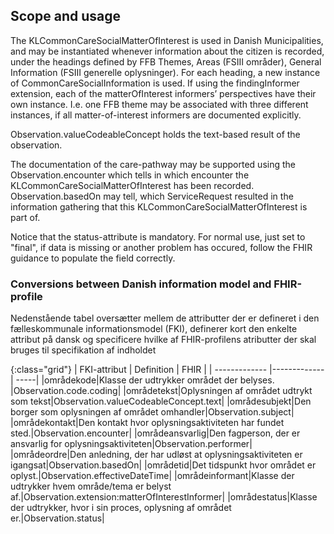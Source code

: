 ## Scope and usage
The KLCommonCareSocialMatterOfInterest is used in Danish Municipalities, and may be instantiated whenever information about the citizen is recorded, under the headings defined by FFB Themes, Areas (FSIII områder), General Information (FSIII generelle oplysninger). For each heading, a new instance of CommonCareSocialInformation is used. If using the findingInformer extension, each of the matterOfInterest informers’ perspectives have their own instance. I.e. one FFB theme may be associated with three different instances, if all matter-of-interest informers are documented explicitly. 

Observation.valueCodeableConcept holds the text-based result of the observation.

The documentation of the care-pathway may be supported using the Observation.encounter which tells in which encounter the KLCommonCareSocialMatterOfInterest has been recorded. Observation.basedOn may tell, which ServiceRequest resulted in the information gathering that this KLCommonCareSocialMatterOfInterest is part of.

Notice that the status-attribute is mandatory. For normal use, just set to "final", if data is missing or another problem has occured, follow the FHIR guidance to populate the field correctly.


### Conversions between Danish information model and FHIR-profile

Nedenstående tabel oversætter mellem de attributter der er defineret i den fælleskommunale informationsmodel (FKI), definerer kort den enkelte attribut på dansk og specificere hvilke af FHIR-profilens atributter der skal bruges til specifikation af indholdet

{:class="grid"}
|   FKI-attribut      | Definition        | FHIR  |
| ------------- |-------------| -----|
|områdekode|Klasse der udtrykker området der belyses. |Observation.code.coding|
|områdetekst|Oplysningen af området udtrykt som tekst|Observation.valueCodeableConcept.text|
|områdesubjekt|Den borger som oplysningen af området omhandler|Observation.subject|
|områdekontakt|Den kontakt hvor oplysningsaktiviteten har fundet sted.|Observation.encounter|
|områdeansvarlig|Den fagperson, der er ansvarlig for oplysningsaktiviteten|Observation.performer|
|områdeordre|Den anledning, der har udløst at oplysningsaktiviteten er igangsat|Observation.basedOn|
|områdetid|Det tidspunkt hvor området er oplyst.|Observation.effectiveDateTime|
|områdeinformant|Klasse der udtrykker hvem område/tema er belyst af.|Observation.extension:matterOfInterestInformer|
|områdestatus|Klasse der udtrykker, hvor i sin proces, oplysning af området er.|Observation.status|